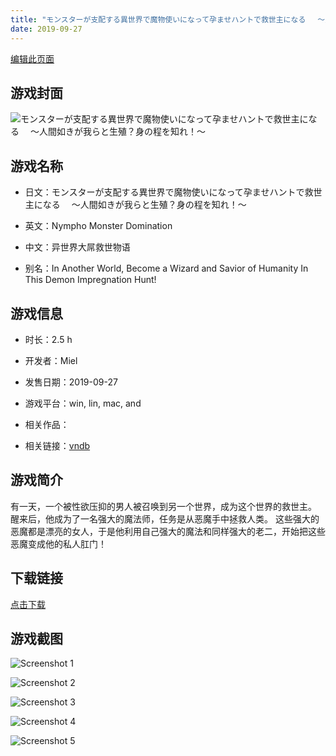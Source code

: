```yaml
---
title: "モンスターが支配する異世界で魔物使いになって孕ませハントで救世主になる 　～人間如きが我らと生殖？身の程を知れ！～"
date: 2019-09-27
---
```

[编辑此页面](https://github.com/ACG-3/ADV3-source/blob/main/source/_posts/%E3%83%A2%E3%83%B3%E3%82%B9%E3%82%BF%E3%83%BC%E3%81%8C%E6%94%AF%E9%85%8D%E3%81%99%E3%82%8B%E7%95%B0%E4%B8%96%E7%95%8C%E3%81%A7%E9%AD%94%E7%89%A9%E4%BD%BF%E3%81%84%E3%81%AB%E3%81%AA%E3%81%A3%E3%81%A6%E5%AD%95%E3%81%BE%E3%81%9B%E3%83%8F%E3%83%B3%E3%83%88%E3%81%A7%E6%95%91%E4%B8%96%E4%B8%BB%E3%81%AB%E3%81%AA%E3%82%8B%20%E3%80%80%EF%BD%9E%E4%BA%BA%E9%96%93%E5%A6%82%E3%81%8D%E3%81%8C%E6%88%91%E3%82%89%E3%81%A8%E7%94%9F%E6%AE%96%EF%BC%9F%E8%BA%AB%E3%81%AE%E7%A8%8B%E3%82%92%E7%9F%A5%E3%82%8C%EF%BC%81%EF%BD%9E.md)

## 游戏封面

![モンスターが支配する異世界で魔物使いになって孕ませハントで救世主になる 　～人間如きが我らと生殖？身の程を知れ！～](https%3A//pan.timero.xyz/onedrive/img_lib_001/%E3%83%A2%E3%83%B3%E3%82%B9%E3%82%BF%E3%83%BC%E3%81%8C%E6%94%AF%E9%85%8D%E3%81%99%E3%82%8B%E7%95%B0%E4%B8%96%E7%95%8C%E3%81%A7%E9%AD%94%E7%89%A9%E4%BD%BF%E3%81%84%E3%81%AB%E3%81%AA%E3%81%A3%E3%81%A6%E5%AD%95%E3%81%BE%E3%81%9B%E3%83%8F%E3%83%B3%E3%83%88%E3%81%A7%E6%95%91%E4%B8%96%E4%B8%BB%E3%81%AB%E3%81%AA%E3%82%8B%20%E3%80%80%EF%BD%9E%E4%BA%BA%E9%96%93%E5%A6%82%E3%81%8D%E3%81%8C%E6%88%91%E3%82%89%E3%81%A8%E7%94%9F%E6%AE%96%EF%BC%9F%E8%BA%AB%E3%81%AE%E7%A8%8B%E3%82%92%E7%9F%A5%E3%82%8C%EF%BC%81%EF%BD%9E_cover.avif)


## 游戏名称

- 日文：モンスターが支配する異世界で魔物使いになって孕ませハントで救世主になる 　～人間如きが我らと生殖？身の程を知れ！～
- 英文：Nympho Monster Domination
- 中文：异世界大屌救世物语

- 别名：In Another World, Become a Wizard and Savior of Humanity In This Demon Impregnation Hunt!


## 游戏信息

- 时长：2.5 h
- 开发者：Miel
- 发售日期：2019-09-27
- 游戏平台：win, lin, mac, and
- 相关作品：

- 相关链接：[vndb](https://vndb.org/v26486)


## 游戏简介

有一天，一个被性欲压抑的男人被召唤到另一个世界，成为这个世界的救世主。
醒来后，他成为了一名强大的魔法师，任务是从恶魔手中拯救人类。
这些强大的恶魔都是漂亮的女人，于是他利用自己强大的魔法和同样强大的老二，开始把这些恶魔变成他的私人肛门！




## 下载链接

[点击下载](https://pan.timero.xyz/onedrive/adv_lib_001/%E3%83%A2%E3%83%B3%E3%82%B9%E3%82%BF%E3%83%BC%E3%81%8C%E6%94%AF%E9%85%8D%E3%81%99%E3%82%8B%E7%95%B0%E4%B8%96%E7%95%8C%E3%81%A7%E9%AD%94%E7%89%A9%E4%BD%BF%E3%81%84%E3%81%AB%E3%81%AA%E3%81%A3%E3%81%A6%E5%AD%95%E3%81%BE%E3%81%9B%E3%83%8F%E3%83%B3%E3%83%88%E3%81%A7%E6%95%91%E4%B8%96%E4%B8%BB%E3%81%AB%E3%81%AA%E3%82%8B%20%E3%80%80%EF%BD%9E%E4%BA%BA%E9%96%93%E5%A6%82%E3%81%8D%E3%81%8C%E6%88%91%E3%82%89%E3%81%A8%E7%94%9F%E6%AE%96%EF%BC%9F%E8%BA%AB%E3%81%AE%E7%A8%8B%E3%82%92%E7%9F%A5%E3%82%8C%EF%BC%81%EF%BD%9E)


## 游戏截图


![Screenshot 1](https%3A//pan.timero.xyz/onedrive/img_lib_001/%E3%83%A2%E3%83%B3%E3%82%B9%E3%82%BF%E3%83%BC%E3%81%8C%E6%94%AF%E9%85%8D%E3%81%99%E3%82%8B%E7%95%B0%E4%B8%96%E7%95%8C%E3%81%A7%E9%AD%94%E7%89%A9%E4%BD%BF%E3%81%84%E3%81%AB%E3%81%AA%E3%81%A3%E3%81%A6%E5%AD%95%E3%81%BE%E3%81%9B%E3%83%8F%E3%83%B3%E3%83%88%E3%81%A7%E6%95%91%E4%B8%96%E4%B8%BB%E3%81%AB%E3%81%AA%E3%82%8B%20%E3%80%80%EF%BD%9E%E4%BA%BA%E9%96%93%E5%A6%82%E3%81%8D%E3%81%8C%E6%88%91%E3%82%89%E3%81%A8%E7%94%9F%E6%AE%96%EF%BC%9F%E8%BA%AB%E3%81%AE%E7%A8%8B%E3%82%92%E7%9F%A5%E3%82%8C%EF%BC%81%EF%BD%9E_Screenshot_1.avif)

![Screenshot 2](https%3A//pan.timero.xyz/onedrive/img_lib_001/%E3%83%A2%E3%83%B3%E3%82%B9%E3%82%BF%E3%83%BC%E3%81%8C%E6%94%AF%E9%85%8D%E3%81%99%E3%82%8B%E7%95%B0%E4%B8%96%E7%95%8C%E3%81%A7%E9%AD%94%E7%89%A9%E4%BD%BF%E3%81%84%E3%81%AB%E3%81%AA%E3%81%A3%E3%81%A6%E5%AD%95%E3%81%BE%E3%81%9B%E3%83%8F%E3%83%B3%E3%83%88%E3%81%A7%E6%95%91%E4%B8%96%E4%B8%BB%E3%81%AB%E3%81%AA%E3%82%8B%20%E3%80%80%EF%BD%9E%E4%BA%BA%E9%96%93%E5%A6%82%E3%81%8D%E3%81%8C%E6%88%91%E3%82%89%E3%81%A8%E7%94%9F%E6%AE%96%EF%BC%9F%E8%BA%AB%E3%81%AE%E7%A8%8B%E3%82%92%E7%9F%A5%E3%82%8C%EF%BC%81%EF%BD%9E_Screenshot_2.avif)

![Screenshot 3](https%3A//pan.timero.xyz/onedrive/img_lib_001/%E3%83%A2%E3%83%B3%E3%82%B9%E3%82%BF%E3%83%BC%E3%81%8C%E6%94%AF%E9%85%8D%E3%81%99%E3%82%8B%E7%95%B0%E4%B8%96%E7%95%8C%E3%81%A7%E9%AD%94%E7%89%A9%E4%BD%BF%E3%81%84%E3%81%AB%E3%81%AA%E3%81%A3%E3%81%A6%E5%AD%95%E3%81%BE%E3%81%9B%E3%83%8F%E3%83%B3%E3%83%88%E3%81%A7%E6%95%91%E4%B8%96%E4%B8%BB%E3%81%AB%E3%81%AA%E3%82%8B%20%E3%80%80%EF%BD%9E%E4%BA%BA%E9%96%93%E5%A6%82%E3%81%8D%E3%81%8C%E6%88%91%E3%82%89%E3%81%A8%E7%94%9F%E6%AE%96%EF%BC%9F%E8%BA%AB%E3%81%AE%E7%A8%8B%E3%82%92%E7%9F%A5%E3%82%8C%EF%BC%81%EF%BD%9E_Screenshot_3.avif)

![Screenshot 4](https%3A//pan.timero.xyz/onedrive/img_lib_001/%E3%83%A2%E3%83%B3%E3%82%B9%E3%82%BF%E3%83%BC%E3%81%8C%E6%94%AF%E9%85%8D%E3%81%99%E3%82%8B%E7%95%B0%E4%B8%96%E7%95%8C%E3%81%A7%E9%AD%94%E7%89%A9%E4%BD%BF%E3%81%84%E3%81%AB%E3%81%AA%E3%81%A3%E3%81%A6%E5%AD%95%E3%81%BE%E3%81%9B%E3%83%8F%E3%83%B3%E3%83%88%E3%81%A7%E6%95%91%E4%B8%96%E4%B8%BB%E3%81%AB%E3%81%AA%E3%82%8B%20%E3%80%80%EF%BD%9E%E4%BA%BA%E9%96%93%E5%A6%82%E3%81%8D%E3%81%8C%E6%88%91%E3%82%89%E3%81%A8%E7%94%9F%E6%AE%96%EF%BC%9F%E8%BA%AB%E3%81%AE%E7%A8%8B%E3%82%92%E7%9F%A5%E3%82%8C%EF%BC%81%EF%BD%9E_Screenshot_4.avif)

![Screenshot 5](https%3A//pan.timero.xyz/onedrive/img_lib_001/%E3%83%A2%E3%83%B3%E3%82%B9%E3%82%BF%E3%83%BC%E3%81%8C%E6%94%AF%E9%85%8D%E3%81%99%E3%82%8B%E7%95%B0%E4%B8%96%E7%95%8C%E3%81%A7%E9%AD%94%E7%89%A9%E4%BD%BF%E3%81%84%E3%81%AB%E3%81%AA%E3%81%A3%E3%81%A6%E5%AD%95%E3%81%BE%E3%81%9B%E3%83%8F%E3%83%B3%E3%83%88%E3%81%A7%E6%95%91%E4%B8%96%E4%B8%BB%E3%81%AB%E3%81%AA%E3%82%8B%20%E3%80%80%EF%BD%9E%E4%BA%BA%E9%96%93%E5%A6%82%E3%81%8D%E3%81%8C%E6%88%91%E3%82%89%E3%81%A8%E7%94%9F%E6%AE%96%EF%BC%9F%E8%BA%AB%E3%81%AE%E7%A8%8B%E3%82%92%E7%9F%A5%E3%82%8C%EF%BC%81%EF%BD%9E_Screenshot_5.avif)

